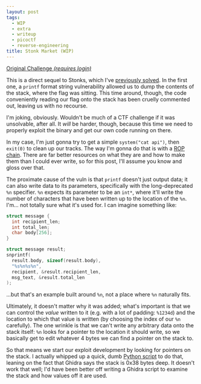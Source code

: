 ```yaml
---
layout: post
tags:
  - WIP
  - extra
  - writeup
  - picoctf
  - reverse-engineering
title: Stonk Market (WIP)
---
```


[Original Challenge *(requires login)*](https://play.picoctf.org/practice/challenge/164)

This is a direct sequel to Stonks, which I've [previously solved](/sjqruaw/stonks/).
In the first one, a `printf` format string vulnerability allowed us to dump the contents of the stack, where the flag was sitting.
This time around, though, the code conveniently reading our flag onto the stack has been cruelly commented out, leaving us with no recourse.

I'm joking, obviously.
Wouldn't be much of a CTF challenge if it was unsolvable, after all.
It *will* be harder, though, because this time we need to properly exploit the binary and get our own code running on there.

In my case, I'm just gonna try to get a simple `system("cat api")`, then `exit(0)` to clean up our tracks.
The way I'm gonna do that is with a [ROP chain](https://en.wikipedia.org/wiki/Return-oriented_programming).
There are far better resources on what they are and how to make them than I could ever write, so for this post, I'll assume you know and gloss over that.

The proximate cause of the vuln is that `printf` doesn't just output data; it can also write data to its parameters, specifically with the long-deprecated `%n` specifier.
`%n` expects its parameter to be an `int*`, where it'll write the number of characters that have been written up to the location of the `%n`.
I'm... not totally sure what it's used for.
I can imagine something like:

```c
struct message {
  int recipient_len;
  int total_len;
  char body[256];
}

struct message result;
snprintf(
  result.body, sizeof(result.body),
  "%s%n%s%n",
  recipient, &result.recipient_len,
  msg_text, &result.total_len
);
```

...but that's an example built around `%n`, not a place where `%n` naturally fits.

Ultimately, it doesn't matter why it was added; what's important is that we can control the _value_ written to it (e.g. with a lot of padding: `%1234d`) and the location to which that value is written (by choosing the index of our `%n` carefully).
The one wrinkle is that we can't write any arbitrary data onto the stack itself:
`%n` looks for a pointer to the location it should write, so we basically get to edit whatever 4 bytes we can find a pointer on the stack to.

So that means we start our exploit development by looking for pointers on the stack.
I actually whipped up a quick, dumb [Python script](./investigate.py) to do that, leaning on the fact that Ghidra says the stack is 0x38 bytes deep.
It doesn't work that well; I'd have been better off writing a Ghidra script to examine the stack and how values off it are used.



